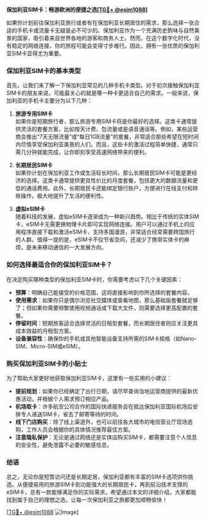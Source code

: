 **保加利亚SIM卡：畅游欧洲的便捷之选[[TG💪+ @esim1088](https://t.me/s/esim1088)]**

如果你计划前往保加利亚旅行或者有在保加利亚长期居住的需求，那么选择一张合适的手机卡或流量卡无疑是必不可少的。保加利亚作为一个充满历史韵味与自然美景的国家，吸引着来自世界各地的游客和商务人士。然而，在这个数字化时代，没有稳定的网络连接，你的旅程可能会变得寸步难行。因此，拥有一张优质的保加利亚SIM卡显得尤为重要。

### **保加利亚SIM卡的基本类型**

首先，让我们来了解一下保加利亚常见的几种手机卡类型。对于初次接触保加利亚SIM卡的朋友来说，可能最关心的就是哪一种卡更适合自己的需求。一般来说，保加利亚的手机卡主要分为以下几种：

1. **旅游专用SIM卡**  
   如果你是短期旅行者，那么旅游专用SIM卡将是你最好的选择。这类卡通常提供灵活的套餐方案，比如按天计费、包流量或是语音通话等。例如，某些运营商会推出“7天无限流量”或“每日1GB流量”的套餐，非常适合那些希望在短时间内尽情享受保加利亚美景的人们。而且，这些卡的激活过程简单快捷，通常只需几分钟就能完成，让你即刻享受高速网络带来的便利。

2. **长期居民SIM卡**  
   如果你计划在保加利亚工作或生活较长时间，那么长期居民SIM卡可能是更经济的选择。这类卡通常提供更具性价比的月度套餐，包括更大的数据流量和更低的通话费用。此外，长期居民卡还能绑定银行账户，方便进行在线支付和转账操作，极大地提升了生活的便利性。

3. **虚拟eSIM卡**  
   随着科技的发展，虚拟eSIM卡逐渐成为一种新兴趋势。相比于传统的实体SIM卡，eSIM卡无需更换物理卡片即可实现网络连接。用户可以通过手机上的应用程序直接下载和激活eSIM卡，支持多国漫游，非常适合经常需要跨国旅行的人群。值得一提的是，eSIM卡不仅节省空间，还减少了携带实体卡的麻烦，是未来移动通信的一大发展方向。

### **如何选择最适合你的保加利亚SIM卡？**

在决定购买哪种类型的保加利亚SIM卡时，你需要考虑以下几个关键因素：

- **预算**：明确自己能接受的价格范围，这将直接影响到你所选择的套餐内容。
- **使用需求**：如果你只是偶尔浏览社交媒体或查看地图，那么基础版套餐就足够了；但如果你需要频繁使用视频通话或下载大文件，则需要选择更高配置的套餐。
- **停留时间**：短期旅客适合选择灵活的日租型套餐，而长期居住者则应关注更具成本效益的月租型方案。
- **设备兼容性**：确保你的手机或其他智能设备支持所需的SIM卡规格（如Nano-SIM、Micro-SIM或eSIM）。

### **购买保加利亚SIM卡的小贴士**

为了帮助大家更好地获取保加利亚SIM卡，这里有一些实用的小建议：

- **提前规划**：如果你已经确定了出行日期，请尽早查询当地运营商提供的最新优惠活动，并根据个人需求预订相应产品。
- **机场取卡**：许多航空公司合作的国际快递服务会在抵达保加利亚国际机场后安排专人递送SIM卡，省去了邮寄等待的时间。
- **线下门店购买**：除了线上渠道外，也可以前往各大城市的电信营业厅现场选购，工作人员会根据你的具体情况推荐最佳方案。
- **注意隐私保护**：无论是通过网络还是实体店购买SIM卡，都需要注意个人信息的安全性，避免泄露不必要的敏感信息。

### **结语**

总之，无论你是短暂访问还是长期定居，保加利亚都有丰富的SIM卡选项供你挑选。从便捷易用的旅游SIM卡到功能强大的长期居民卡，再到前沿技术支撑的eSIM卡，总有一款能够满足你的实际需求。希望通过本文的详细介绍，大家都能找到属于自己的理想之选，让每一次保加利亚之旅都更加顺畅愉快！  

[[TG💪+ @esim1088](https://t.me/s/esim1088) ![Image](https://i.postimg.cc/4NQfJmqS/Snipaste-2025-05-13-00-14-12.png)]
